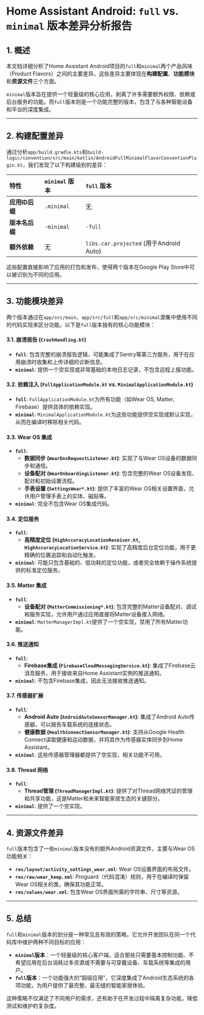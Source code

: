 # Home Assistant Android: `full` vs. `minimal` 版本差异分析报告

## 1. 概述

本文档详细分析了Home Assistant Android项目的`full`和`minimal`两个产品风味（Product Flavors）之间的主要差异。这些差异主要体现在**构建配置**、**功能模块**和**资源文件**三个方面。

`minimal`版本旨在提供一个轻量级的核心应用，剥离了许多需要额外权限、依赖或后台服务的功能。而`full`版本则是一个功能完整的版本，包含了与各种智能设备和平台的深度集成。

---

## 2. 构建配置差异

通过分析`app/build.gradle.kts`和`build-logic/convention/src/main/kotlin/AndroidFullMinimalFlavorConventionPlugin.kt`，我们发现了以下构建级别的差异：

| 特性 | `minimal` 版本 | `full` 版本 |
| :--- | :--- | :--- |
| **应用ID后缀** | `.minimal` | 无 |
| **版本名后缀** | `-minimal` | `-full` |
| **额外依赖** | 无 | `libs.car.projected` (用于Android Auto) |

这些配置直接影响了应用的打包和发布，使得两个版本在Google Play Store中可以被识别为不同的应用。

---

## 3. 功能模块差异

两个版本通过在`app/src/main`、`app/src/full`和`app/src/minimal`源集中使用不同的代码实现来区分功能。以下是`full`版本独有的核心功能模块：

#### 3.1. 崩溃报告 (`CrashHandling.kt`)
- **`full`**: 包含完整的崩溃报告逻辑，可能集成了Sentry等第三方服务，用于在应用崩溃时收集和上传详细的诊断信息。
- **`minimal`**: 提供一个空实现或非常基础的本地日志记录，不包含远程上报功能。

#### 3.2. 依赖注入 (`FullApplicationModule.kt` vs. `MinimalApplicationModule.kt`)
- **`full`**: `FullApplicationModule.kt`为所有功能（如Wear OS, Matter, Firebase）提供具体的依赖实现。
- **`minimal`**: `MinimalApplicationModule.kt`为这些功能提供空实现或默认实现，从而在编译时移除相关代码。

#### 3.3. Wear OS 集成
- **`full`**:
    - **数据同步 (`WearDnsRequestListener.kt`)**: 实现了与Wear OS设备的数据同步和通信。
    - **设备配对 (`WearOnboardingListener.kt`)**: 包含完整的Wear OS设备发现、配对和初始设置流程。
    - **手表设置 (`SettingsWear*.kt`)**: 提供了丰富的Wear OS相关设置界面，允许用户管理手表上的实体、磁贴等。
- **`minimal`**: 完全不包含Wear OS集成代码。

#### 3.4. 定位服务
- **`full`**:
    - **高精度定位 (`HighAccuracyLocationReceiver.kt`, `HighAccuracyLocationService.kt`)**: 实现了高精度后台定位功能，用于更精确的位置追踪和自动化触发。
- **`minimal`**: 可能只包含基础的、低功耗的定位功能，或者完全依赖于操作系统提供的标准定位服务。

#### 3.5. Matter 集成
- **`full`**:
    - **设备配对 (`MatterCommissioning*.kt`)**: 包含完整的Matter设备配对、调试和服务实现，允许用户通过应用直接将Matter设备接入网络。
- **`minimal`**: `MatterManagerImpl.kt`提供了一个空实现，禁用了所有Matter功能。

#### 3.6. 推送通知
- **`full`**:
    - **Firebase集成 (`FirebaseCloudMessagingService.kt`)**: 集成了Firebase云消息服务，用于接收来自Home Assistant实例的推送通知。
- **`minimal`**: 不包含Firebase集成，因此无法接收推送通知。

#### 3.7. 传感器扩展
- **`full`**:
    - **Android Auto (`AndroidAutoSensorManager.kt`)**: 集成了Android Auto传感器，可以报告车载系统的连接状态。
    - **健康数据 (`HealthConnectSensorManager.kt`)**: 支持从Google Health Connect读取健康和运动数据，并将其作为传感器实体同步到Home Assistant。
- **`minimal`**: 这些传感器管理器都提供了空实现，相关功能不可用。

#### 3.8. Thread 网络
- **`full`**:
    - **Thread管理 (`ThreadManagerImpl.kt`)**: 提供了对Thread网络凭证的管理和共享功能，这是Matter和未来智能家居生态的关键部分。
- **`minimal`**: 提供了一个空实现。

---

## 4. 资源文件差异

`full`版本包含了一些`minimal`版本没有的额外Android资源文件，主要与Wear OS功能相关：

- **`res/layout/activity_settings_wear.xml`**: Wear OS设置界面的布局文件。
- **`res/raw/wear_keep.xml`**: Proguard（代码混淆）规则，用于在编译时保留Wear OS相关的类，确保其功能正常。
- **`res/values/wear.xml`**: 包含Wear OS界面所需的字符串、尺寸等资源。

---

## 5. 总结

`full`和`minimal`版本的划分是一种常见且有效的策略，它允许开发团队在同一个代码库中维护两种不同目标的应用：

- **`minimal`版本**：一个轻量级的核心客户端，适合那些只需要基本控制功能、不希望应用在后台消耗过多资源或不需要与可穿戴设备、车载系统等集成的用户。
- **`full`版本**：一个功能强大的“超级应用”，它深度集成了Android生态系统的各项功能，为用户提供了最完整、最无缝的智能家居体验。

这种策略不仅满足了不同用户的需求，还有助于在开发过程中隔离复杂功能，降低测试和维护的复杂度。